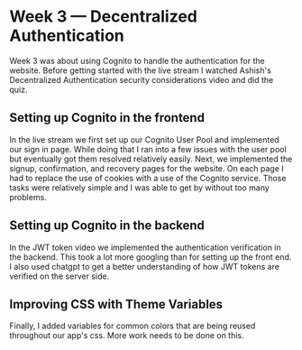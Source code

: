 # Week 3 — Decentralized Authentication

Week 3 was about using Cognito to handle the authentication for the website. Before getting started with the live stream I watched Ashish's Decentralized Authentication security considerations video and did the quiz. 

## Setting up Cognito in the frontend

In the live stream we first set up our Cognito User Pool and implemented our sign in page. While doing that I ran into a few issues with the user pool but eventually got them resolved relatively easily. Next, we implemented the signup, confirmation, and recovery pages for the website. On each page I had to replace the use of cookies with a use of the Cognito service. Those tasks were relatively simple and I was able to get by without too many problems.

## Setting up Cognito in the backend

In the JWT token video we implemented the authentication verification in the backend. This took a lot more googling than for setting up the front end. I also used chatgpt to get a better understanding of how JWT tokens are verified on the server side.

## Improving CSS with Theme Variables

Finally, I added variables for common colors that are being reused throughout our app's css. More work needs to be done on this.